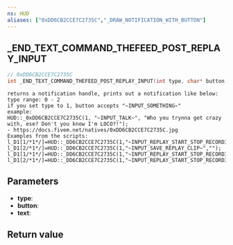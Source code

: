 ```yaml
---
ns: HUD
aliases: ["0xDD6CB2CCE7C2735C","_DRAW_NOTIFICATION_WITH_BUTTON"]
---
```

## _END_TEXT_COMMAND_THEFEED_POST_REPLAY_INPUT

```c
// 0xDD6CB2CCE7C2735C
int _END_TEXT_COMMAND_THEFEED_POST_REPLAY_INPUT(int type, char* button, char* text);
```

```
returns a notification handle, prints out a notification like below:
type range: 0 - 2
if you set type to 1, button accepts "~INPUT_SOMETHING~"
example:
HUD::_0xDD6CB2CCE7C2735C(1, "~INPUT_TALK~", "Who you trynna get crazy with, ese? Don't you know I'm LOCO?!");
- https://docs.fivem.net/natives/0xDD6CB2CCE7C2735C.jpg
Examples from the scripts:
l_D1[1/*1*/]=HUD::_DD6CB2CCE7C2735C(1,"~INPUT_REPLAY_START_STOP_RECORDING~","");
l_D1[2/*1*/]=HUD::_DD6CB2CCE7C2735C(1,"~INPUT_SAVE_REPLAY_CLIP~","");
l_D1[1/*1*/]=HUD::_DD6CB2CCE7C2735C(1,"~INPUT_REPLAY_START_STOP_RECORDING~","");
l_D1[2/*1*/]=HUD::_DD6CB2CCE7C2735C(1,"~INPUT_REPLAY_START_STOP_RECORDING_SECONDARY~","");
```

## Parameters
* **type**: 
* **button**: 
* **text**: 

## Return value
